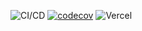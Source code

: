 ![CI/CD](https://github.com/Hot-Ekspresso/frontend/workflows/CI/CD/badge.svg)
[![codecov](https://codecov.io/gh/GneyHabub/hot-ekspresso-frontend/branch/main/graph/badge.svg?token=L2E8ASTLPO)](https://codecov.io/gh/GneyHabub/hot-ekspresso-frontend)
![Vercel](http://therealsujitk-vercel-badge.vercel.app/?app=hot-ekspresso)